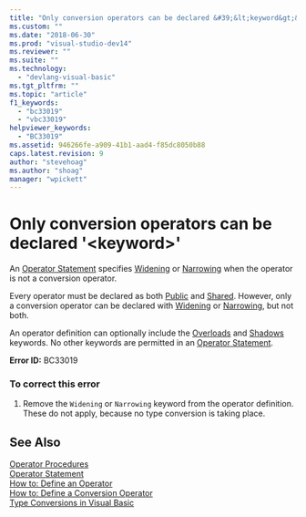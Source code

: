 ```yaml
---
title: "Only conversion operators can be declared &#39;&lt;keyword&gt;&#39; | Microsoft Docs"
ms.custom: ""
ms.date: "2018-06-30"
ms.prod: "visual-studio-dev14"
ms.reviewer: ""
ms.suite: ""
ms.technology: 
  - "devlang-visual-basic"
ms.tgt_pltfrm: ""
ms.topic: "article"
f1_keywords: 
  - "bc33019"
  - "vbc33019"
helpviewer_keywords: 
  - "BC33019"
ms.assetid: 946266fe-a909-41b1-aad4-f85dc8050b88
caps.latest.revision: 9
author: "stevehoag"
ms.author: "shoag"
manager: "wpickett"
---
```

# Only conversion operators can be declared &#39;&lt;keyword&gt;&#39;
An [Operator Statement](http://msdn.microsoft.com/library/b12ec4af-1ad7-4a17-865b-c5ee96320ae5) specifies [Widening](http://msdn.microsoft.com/library/646ae263-94d3-40a2-b0cc-64f619292f56) or [Narrowing](http://msdn.microsoft.com/library/a207ee91-aca4-4771-b4e2-713f029bf2bb) when the operator is not a conversion operator.  
  
 Every operator must be declared as both [Public](http://msdn.microsoft.com/library/284c9e1b-ed23-499b-9bc9-ad87c11485a5) and [Shared](http://msdn.microsoft.com/library/2bf7cf2c-b0dd-485e-8749-b5d674dab4cd). However, only a conversion operator can be declared with [Widening](http://msdn.microsoft.com/library/646ae263-94d3-40a2-b0cc-64f619292f56) or [Narrowing](http://msdn.microsoft.com/library/a207ee91-aca4-4771-b4e2-713f029bf2bb), but not both.  
  
 An operator definition can optionally include the [Overloads](http://msdn.microsoft.com/library/0c6820b8-25b2-4664-bc59-5ca93c99c042) and [Shadows](http://msdn.microsoft.com/library/6bf687cd-0544-4797-b51b-911125ec57c6) keywords. No other keywords are permitted in an [Operator Statement](http://msdn.microsoft.com/library/b12ec4af-1ad7-4a17-865b-c5ee96320ae5).  
  
 **Error ID:** BC33019  
  
### To correct this error  
  
1.  Remove the `Widening` or `Narrowing` keyword from the operator definition. These do not apply, because no type conversion is taking place.  
  
## See Also  
 [Operator Procedures](http://msdn.microsoft.com/library/8c513d38-246b-4fb7-8b75-29e1364e555b)   
 [Operator Statement](http://msdn.microsoft.com/library/b12ec4af-1ad7-4a17-865b-c5ee96320ae5)   
 [How to: Define an Operator](http://msdn.microsoft.com/library/d4b0e253-092a-4e6e-9fe2-01f562140a29)   
 [How to: Define a Conversion Operator](http://msdn.microsoft.com/library/54203dfa-c24b-463f-9942-d5153e89e762)   
 [Type Conversions in Visual Basic](http://msdn.microsoft.com/library/1cdacd21-ba31-4b62-b5be-395e41eeaa17)